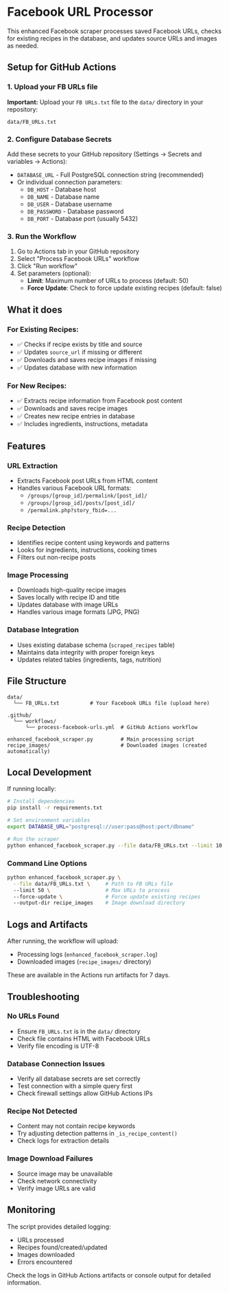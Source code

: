 # Facebook URL Processor

This enhanced Facebook scraper processes saved Facebook URLs, checks for existing recipes in the database, and updates source URLs and images as needed.

## Setup for GitHub Actions

### 1. Upload your FB URLs file

**Important:** Upload your `FB URLs.txt` file to the `data/` directory in your repository:

```
data/FB_URLs.txt
```

### 2. Configure Database Secrets

Add these secrets to your GitHub repository (Settings → Secrets and variables → Actions):

- `DATABASE_URL` - Full PostgreSQL connection string (recommended)
- Or individual connection parameters:
  - `DB_HOST` - Database host
  - `DB_NAME` - Database name  
  - `DB_USER` - Database username
  - `DB_PASSWORD` - Database password
  - `DB_PORT` - Database port (usually 5432)

### 3. Run the Workflow

1. Go to Actions tab in your GitHub repository
2. Select "Process Facebook URLs" workflow
3. Click "Run workflow"
4. Set parameters (optional):
   - **Limit**: Maximum number of URLs to process (default: 50)
   - **Force Update**: Check to force update existing recipes (default: false)

## What it does

### For Existing Recipes:
- ✅ Checks if recipe exists by title and source
- ✅ Updates `source_url` if missing or different
- ✅ Downloads and saves recipe images if missing
- ✅ Updates database with new information

### For New Recipes:
- ✅ Extracts recipe information from Facebook post content
- ✅ Downloads and saves recipe images
- ✅ Creates new recipe entries in database
- ✅ Includes ingredients, instructions, metadata

## Features

### URL Extraction
- Extracts Facebook post URLs from HTML content
- Handles various Facebook URL formats:
  - `/groups/[group_id]/permalink/[post_id]/`
  - `/groups/[group_id]/posts/[post_id]/`
  - `/permalink.php?story_fbid=...`

### Recipe Detection
- Identifies recipe content using keywords and patterns
- Looks for ingredients, instructions, cooking times
- Filters out non-recipe posts

### Image Processing
- Downloads high-quality recipe images
- Saves locally with recipe ID and title
- Updates database with image URLs
- Handles various image formats (JPG, PNG)

### Database Integration
- Uses existing database schema (`scraped_recipes` table)
- Maintains data integrity with proper foreign keys
- Updates related tables (ingredients, tags, nutrition)

## File Structure

```
data/
  └── FB_URLs.txt          # Your Facebook URLs file (upload here)

.github/
  └── workflows/
      └── process-facebook-urls.yml  # GitHub Actions workflow

enhanced_facebook_scraper.py         # Main processing script
recipe_images/                       # Downloaded images (created automatically)
```

## Local Development

If running locally:

```bash
# Install dependencies
pip install -r requirements.txt

# Set environment variables
export DATABASE_URL="postgresql://user:pass@host:port/dbname"

# Run the scraper
python enhanced_facebook_scraper.py --file data/FB_URLs.txt --limit 10
```

### Command Line Options

```bash
python enhanced_facebook_scraper.py \
  --file data/FB_URLs.txt \     # Path to FB URLs file
  --limit 50 \                  # Max URLs to process
  --force-update \              # Force update existing recipes
  --output-dir recipe_images    # Image download directory
```

## Logs and Artifacts

After running, the workflow will upload:
- Processing logs (`enhanced_facebook_scraper.log`)
- Downloaded images (`recipe_images/` directory)

These are available in the Actions run artifacts for 7 days.

## Troubleshooting

### No URLs Found
- Ensure `FB_URLs.txt` is in the `data/` directory
- Check file contains HTML with Facebook URLs
- Verify file encoding is UTF-8

### Database Connection Issues
- Verify all database secrets are set correctly
- Test connection with a simple query first
- Check firewall settings allow GitHub Actions IPs

### Recipe Not Detected
- Content may not contain recipe keywords
- Try adjusting detection patterns in `_is_recipe_content()`
- Check logs for extraction details

### Image Download Failures
- Source image may be unavailable
- Check network connectivity
- Verify image URLs are valid

## Monitoring

The script provides detailed logging:
- URLs processed
- Recipes found/created/updated
- Images downloaded
- Errors encountered

Check the logs in GitHub Actions artifacts or console output for detailed information.